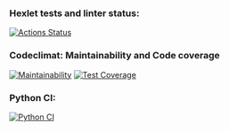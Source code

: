 ### Hexlet tests and linter status:
[![Actions Status](https://github.com/proggressor/python-project-50/workflows/hexlet-check/badge.svg)](https://github.com/proggressor/python-project-50/actions)

### Codeclimat: Maintainability and Code coverage
[![Maintainability](https://api.codeclimate.com/v1/badges/062f600091151a0f1166/maintainability)](https://codeclimate.com/github/proggressor/python-project-50/maintainability)
[![Test Coverage](https://api.codeclimate.com/v1/badges/d7f5da7657fe940d6af3/test_coverage)](https://codeclimate.com/github/proggressor/python-project-50/test_coverage)

### Python CI:
[![Python CI](https://github.com/proggressor/python-project-50/actions/workflows/tests.yml/badge.svg)](https://github.com/proggressor/python-project-50/actions/workflows/tests.yml)